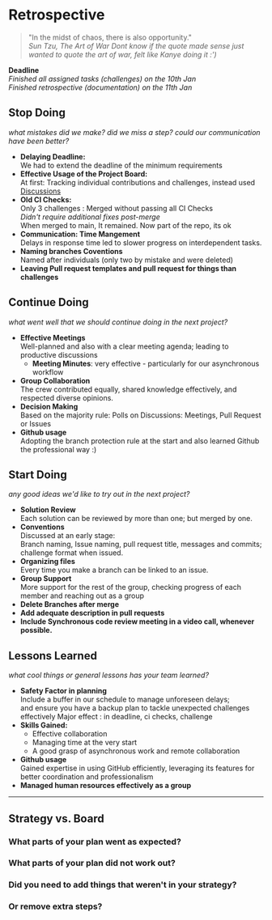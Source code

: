 # Retrospective
> "In the midst of chaos, there is also opportunity."  
> _Sun Tzu, The Art of War_
_Dont know if the quote made sense just wanted
to quote the art of war, felt like Kanye doing it :')_ 
<!-- markdownlint-disable MD033 -->
**Deadline**  
_Finished all assigned tasks (challenges) on the 10th Jan_  
_Finished retrospective (documentation) on the 11th Jan_

## Stop Doing

_what mistakes did we make? did we miss a step? could our
communication have been better?_
+ **Delaying Deadline:**  
We had to extend the deadline of the minimum requirements
+ **Effective Usage of the Project Board:**  
  At first: Tracking individual contributions and challenges,
  instead used [Discussions](https://github.com/MIT-Emerging-Talent/ET6-foundations-group-28/discussions/69)
+ **Old CI Checks:**  
Only 3 challenges : Merged without passing all CI Checks  
_Didn't require additional fixes post-merge_  
When merged to main, It remained. Now part of the repo, its ok
+ **Communication: Time Mangement**    
Delays in response time led to slower progress on
interdependent tasks.
+ **Naming branches Coventions**  
Named after individuals (only two by mistake and were deleted) 
+ **Leaving Pull request templates and pull request for things 
than challenges**

## Continue Doing

_what went well that we should continue doing in the next project?_
+ **Effective Meetings**  
Well-planned and also with a clear meeting agenda; leading to
productive discussions
  + **Meeting Minutes**: very effective - particularly for
  our asynchronous workflow
+ **Group Collaboration**  
The crew contributed equally, shared knowledge effectively,
 and respected diverse opinions.
+ **Decision Making**  
Based on the majority rule: Polls on Discussions: Meetings,
Pull Request or Issues
+ **Github usage**  
Adopting the branch protection rule at the start and also
learned Github the professional way :)


## Start Doing

_any good ideas we'd like to try out in the next project?_
+ **Solution Review**  
Each solution can be reviewed by more than one; but merged by one.
+ **Conventions**  
Discussed at an early stage:  
Branch naming, Issue naming,
pull request title, messages and commits; challenge
 format when issued.
+ **Organizing files**  
 Every time you make a branch can be linked to an issue. 
+ **Group Support**  
More support for the rest of the group, checking progress
 of each member and reaching out as a group
+ **Delete Branches after merge**
+ **Add adequate description in pull requests**
+ **Include Synchronous code review meeting in a video call,
 whenever possible.**

## Lessons Learned

_what cool things or general lessons has your team learned?_
+ **Safety Factor in planning**  
Include a buffer in our schedule to manage unforeseen delays;  
and ensure you have a backup plan to tackle unexpected challenges effectively
Major effect : in deadline, ci checks, challenge
+ **Skills Gained:**
  + Effective collaboration
  + Managing time at the very start
  + A good grasp of asynchronous work and remote collaboration
+ **Github usage**  
Gained expertise in using GitHub efficiently,
 leveraging its features for better coordination and professionalism
+ **Managed human resources effectively as a group**
______________________________________________________________________

## Strategy vs. Board

### What parts of your plan went as expected?

### What parts of your plan did not work out?

### Did you need to add things that weren't in your strategy?

### Or remove extra steps?
